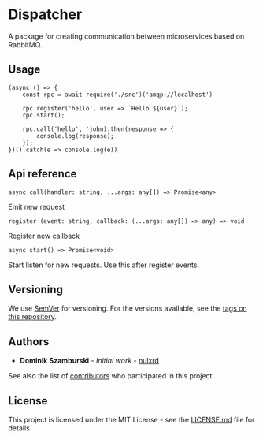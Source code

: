 # Dispatcher
A package for creating communication between microservices based on RabbitMQ.

## Usage
    (async () => {
        const rpc = await require('./src')('amqp://localhost')

        rpc.register('hello', user => `Hello ${user}`);
        rpc.start();

        rpc.call('hello', 'john).then(response => {
            console.log(response);
        });
    })().catch(e => console.log(e))

## Api reference
    async call(handler: string, ...args: any[]) => Promise<any>
Emit new request

    register (event: string, callback: (...args: any[]) => any) => void
Register new callback

    async start() => Promise<void>
Start listen for new requests. Use this after register events.

## Versioning
We use [SemVer](http://semver.org/) for versioning. For the versions available, see the [tags on this repository](https://github.com/macotsuu/dispatcher/tags). 

## Authors
* **Dominik Szamburski** - *Initial work* - [nulxrd](https://github.com/nulxrd)

See also the list of [contributors](https://github.com/nulxrd/dispatcher/contributors) who participated in this project.

## License
This project is licensed under the MIT License - see the [LICENSE.md](LICENSE.md) file for details
